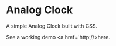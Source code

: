 # Analog Clock


A simple Analog Clock built with CSS. 

See a working demo <a href='http://>here</a>.
